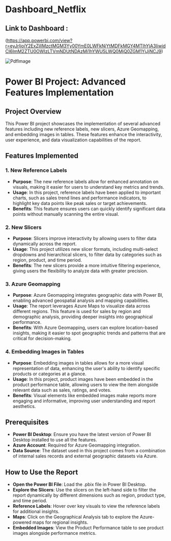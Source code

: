 # Dashboard_Netflix
## Link to Dashboard :
(https://app.powerbi.com/view?r=eyJrIjoiY2ExZjllMzctMGM3Yy00YmE0LWFkNjYtMDFkMGY4MTlhYjA3IiwidCI6ImM2ZTU0OWIzLTVmNDUtNDAzMi1hYWU5LWQ0MjQ0ZGM1YjJjNCJ9)


![PdfImage](https://github.com/user-attachments/assets/5a57a538-07c9-4558-927d-64c197acb0ad)

# Power BI Project: Advanced Features Implementation
## Project Overview
This Power BI project showcases the implementation of several advanced features including new reference labels, new slicers, Azure Geomapping, and embedding images in tables. These features enhance the interactivity, user experience, and data visualization capabilities of the report.

## Features Implemented

### 1. New Reference Labels

- **Purpose**: The new reference labels allow for enhanced annotation on visuals, making it easier for users to understand key metrics and trends.
- **Usage**: In this project, reference labels have been applied to important charts, such as sales trend lines and performance indicators, to highlight key data points like peak sales or target achievements.
- **Benefits**: This feature ensures users can quickly identify significant data points without manually scanning the entire visual.

### 2. New Slicers
- **Purpose**: Slicers improve interactivity by allowing users to filter data dynamically across the report.
- **Usage**: This project utilizes new slicer formats, including multi-select dropdowns and hierarchical slicers, to filter data by categories such as region, product, and time period.
- **Benefits**: The new slicers provide a more intuitive filtering experience, giving users the flexibility to analyze data with greater precision.
### 3. Azure Geomapping
- **Purpose**: Azure Geomapping integrates geographic data with Power BI, enabling advanced geospatial analysis and mapping capabilities.
- **Usage**: The report leverages Azure Maps to visualize data across different regions. This feature is used for sales by region and demographic analysis, providing deeper insights into geographical performance.
- **Benefits**: With Azure Geomapping, users can explore location-based insights, making it easier to spot geographic trends and patterns that are critical for decision-making.
### 4. Embedding Images in Tables
- **Purpose**: Embedding images in tables allows for a more visual representation of data, enhancing the user's ability to identify specific products or categories at a glance.
- **Usage**: In this project, product images have been embedded in the product performance table, allowing users to view the item alongside relevant data such as sales, ratings, and votes.
- **Benefits**: Visual elements like embedded images make reports more engaging and informative, improving user understanding and report aesthetics.

## Prerequisites
- **Power BI Desktop**: Ensure you have the latest version of Power BI Desktop installed to use all the features.
- **Azure Account**: Required for Azure Geomapping integration.
- **Data Source**: The dataset used in this project comes from a combination of internal sales records and external geographic datasets via Azure.
## How to Use the Report
- **Open the Power BI File**: Load the .pbix file in Power BI Desktop.
- **Explore the Slicers**: Use the slicers on the left-hand side to filter the report dynamically by different dimensions such as region, product type, and time period.
- **Reference Labels**: Hover over key visuals to view the reference labels for additional insights.
- **Maps**: Click on the Geographical Analysis tab to explore the Azure-powered maps for regional insights.
- **Embedded Images**: View the Product Performance table to see product images alongside performance metrics.
